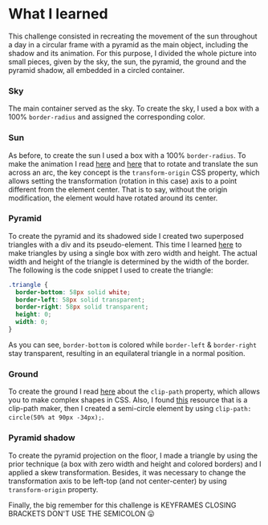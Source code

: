 # What I learned
 
This challenge consisted in recreating the movement of the sun throughout a day in a circular frame with a pyramid as the main object, including the shadow and its animation.
For this purpose, I divided the whole picture into small pieces, given by the sky, the sun, the pyramid, the ground and the pyramid shadow, all embedded in a circled container.

### Sky
The main container served as the sky. To create the sky, I used a box with a 100% `border-radius` and assigned the corresponding color. 

### Sun
As before, to create the sun I used a box with a 100% `border-radius`. To make the animation I read [here](https://stackoverflow.com/questions/37902679/transform-rotate-and-translate-of-circle-img-inside-another-img) and [here](https://stackoverflow.com/questions/46949940/css-animate-object-in-curved-path) that to rotate and translate the sun across an arc, the key concept is the `transform-origin` CSS property, which allows setting the transformation (rotation in this case) axis to a point different from the element center. That is to say, without the origin modification, the element would have rotated around its center.

### Pyramid
To create the pyramid and its shadowed side I created two superposed triangles with a div and its pseudo-element. This time I learned [here](https://css-tricks.com/snippets/css/css-triangle/) to make triangles by using a single box with zero width and height. The actual width and height of the triangle is determined by the width of the border. The following is the code snippet I used to create the triangle:

``` css
.triangle {
  border-bottom: 58px solid white;
  border-left: 58px solid transparent;
  border-right: 58px solid transparent;
  height: 0;
  width: 0;
}
```
As you can see, `border-bottom` is colored while `border-left` & `border-right` stay transparent, resulting in an equilateral triangle in a normal position. 

### Ground 
To create the ground I read [here](https://developer.mozilla.org/en-US/docs/Web/CSS/clip-path) about the `clip-path` property, which allows you to make complex shapes in CSS. Also, I found [this](https://bennettfeely.com/clippy/) resource that is a clip-path maker, then I created a semi-circle element by using `clip-path: circle(50% at 90px -34px);`.


### Pyramid shadow
To create the pyramid projection on the floor, I made a triangle by using the prior technique (a box with zero width and height and colored borders) and I applied a skew transformation. Besides, it was necessary to change the transformation axis to be left-top (and not center-center) by using `transform-origin` property.

Finally, the big remember for this challenge is KEYFRAMES CLOSING BRACKETS DON'T USE THE SEMICOLON 😛

